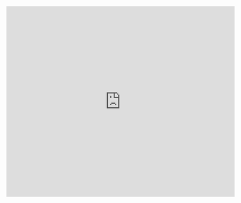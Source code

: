 <embed src="https://billhallahan.github.io/files/cv.pdf" type="application/pdf" width="600px" height="500px" />
